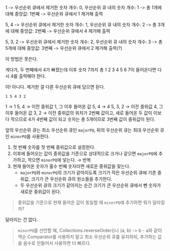 1 -> 우선순위 큐에서 제거한 숫자 개수: 0, 우선순위 큐 내의 숫자 개수: 1 -> 총 1개에 대해 중앙값: 1번째 -> 우선순위 큐에서 1 제거해 출력

5, 4 -> 우선순위 큐에서 제거한 숫자 개수: 1, 우선순위 큐 내의 숫자 개수: 2 -> 총 3개에 대해 중앙값: 2번째 -> 우선순위 큐에서 4 제거해 출력

5, 3, 2 -> 우선순위 큐에서 제거한 숫자 개수: 2, 우선순위 큐 내의 숫자 개수: 3 -> 총 5개에 대해 중앙값: 3번째 -> 우선순위 큐에서 2 제거해 출력(?)

이 방법은 못쓴다.

게다가, 두 번째에서 4가 빠졌는데 이후 숫자 7까지 총 1 2 3 4 5 6 7이 들어온다면 다시 4를 출력해야 한다.

아! 아니다. 제거한 걸 다른 우선순위 큐에 담으면 된다.

```
1 5 4 3 2
```

1 → 1
5, 4 → 이전 중위값 1, 그 이후 들어온 값 5, 4 → 4
5, 3, 2 → 이전 중위값 4, 그 이후 들어온 값 3, 2 → 이전 중위값의 위치가 2번째 값이고, 새로 들어온 두 값이 이보다 작으므로 4가 4번째 값이 되고 숫자는 총 5개이므로 3번째 값이 중위값이 된다.

앞의 우선순위 큐는 최소 우선순위 큐인 `majorPQ`, 뒤의 우선순위 큐는 최대 우선순위 큐인 `minorPQ`를 사용한다.

1. 첫 번째 숫자를 첫 번째 중위값으로 설정한다.
1. 이후에 들어오는 값이 중위값을 기준으로 상대적으로 크거나 같으면 `majorPQ`에 추가하고, 작으면 `minorPQ`에 넣는다. → 반복
1. 현재 들어온 숫자가 홀수 번째 숫자라면 새로운 중위값을 찾는다.
   - `majorPQ`와 `minorPQ`의 크기가 같아지도록 크기가 작은 우선순위 큐에 기존 중위값, 크기가 큰 우선순위 큐의 원소들을 추가한다.
   - 두 우선순위 큐의 크기가 같아지는 순간 크기가 큰 우선순위 큐에서 뺀 숫자가 새로운 중위값이 된다.

> 중위값을 기준으로 현재 들어온 값이 동일할 때 `minorPQ`에 추가하면 뭐가 달라질까?

달라지는 건 없다.

> `minorPQ`를 선언할 때, Collections.reverseOrder()나 (a, b) -> b - a와 같이 역순 Comparator를 사용하지 말고 최소 우선순위 큐를 유지하되, 추가하는 값을 음수로 만들어서 사용하면 더 빠르다.
